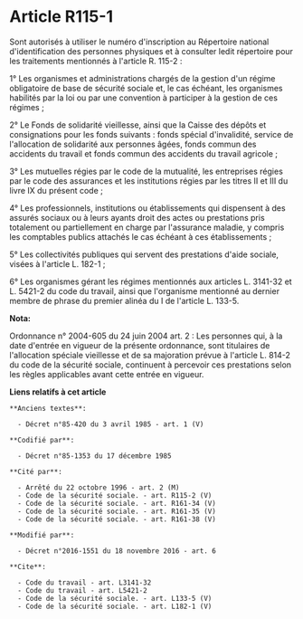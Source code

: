 # Article R115-1

Sont autorisés à utiliser le numéro d'inscription au Répertoire national d'identification des personnes physiques et à
consulter ledit répertoire pour les traitements mentionnés à l'article R. 115-2 : 

1° Les organismes et administrations chargés de la gestion d'un régime obligatoire de base de sécurité sociale et, le cas
échéant, les organismes habilités par la loi ou par une convention à participer à la gestion de ces régimes ; 

2° Le Fonds de solidarité vieillesse, ainsi que la Caisse des dépôts et consignations pour les fonds suivants : fonds spécial
d'invalidité, service de l'allocation de solidarité aux personnes âgées, fonds commun des accidents du travail et fonds
commun des accidents du travail agricole ; 

3° Les mutuelles régies par le code de la mutualité, les entreprises régies par le code des assurances et les institutions
régies par les titres II et III du livre IX du présent code ; 

4° Les professionnels, institutions ou établissements qui dispensent à des assurés sociaux ou à leurs ayants droit des actes
ou prestations pris totalement ou partiellement en charge par l'assurance maladie, y compris les comptables publics attachés
le cas échéant à ces établissements ; 

5° Les collectivités publiques qui servent des prestations d'aide sociale, visées à l'article L. 182-1 ; 

6° Les organismes gérant les régimes mentionnés aux articles L. 3141-32 et L. 5421-2 du code du travail, ainsi que
l'organisme mentionné au dernier membre de phrase du premier alinéa du I de l'article L. 133-5.

**Nota:**

Ordonnance n° 2004-605 du 24 juin 2004 art. 2 : Les personnes qui, à la date d'entrée en vigueur de la présente ordonnance,
sont titulaires de l'allocation spéciale vieillesse et de sa majoration prévue à l'article L. 814-2 du code de la sécurité
sociale, continuent à percevoir ces prestations selon les règles applicables avant cette entrée en vigueur.

**Liens relatifs à cet article**

	**Anciens textes**:

	  - Décret n°85-420 du 3 avril 1985 - art. 1 (V)

	**Codifié par**:

	  - Décret n°85-1353 du 17 décembre 1985

	**Cité par**:

	  - Arrêté du 22 octobre 1996 - art. 2 (M)
	  - Code de la sécurité sociale. - art. R115-2 (V)
	  - Code de la sécurité sociale. - art. R161-34 (V)
	  - Code de la sécurité sociale. - art. R161-35 (V)
	  - Code de la sécurité sociale. - art. R161-38 (V)

	**Modifié par**:

	  - Décret n°2016-1551 du 18 novembre 2016 - art. 6

	**Cite**:

	  - Code du travail - art. L3141-32
	  - Code du travail - art. L5421-2
	  - Code de la sécurité sociale. - art. L133-5 (V)
	  - Code de la sécurité sociale. - art. L182-1 (V)

